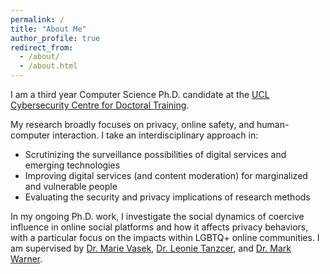 ```yaml
---
permalink: /
title: "About Me"
author_profile: true
redirect_from: 
  - /about/
  - /about.html
---
```


I am a third year Computer Science Ph.D. candidate at the [UCL Cybersecurity Centre for Doctoral Training](https://www.ucl.ac.uk/cybersecurity-cdt/). 

My research broadly focuses on privacy, online safety, and human-computer interaction. I take an interdisciplinary approach in:
- Scrutinizing the surveillance possibilities of digital services and emerging technologies
- Improving digital services (and content moderation) for marginalized and vulnerable people
- Evaluating the security and privacy implications of research methods

In my ongoing Ph.D. work, I investigate the social dynamics of coercive influence in online social platforms and how it affects privacy behaviors, with a particular focus on the impacts within LGBTQ+ online communities. I am supervised by [Dr. Marie Vasek](https://mvasek.com), [Dr. Leonie Tanzcer](https://www.leonietanczer.net/about.html), and [Dr. Mark Warner](https://markjwarner.github.io).
